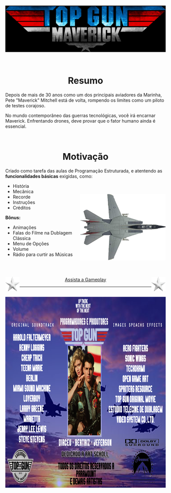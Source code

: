 ![título](https://github.com/DirceuSilvestre/Top-Gun-Maverick/blob/e399ec98b697361fc2c2a0a25dcfa80fb3388ad6/png/titulo.png)

<br />

<h1 align="center"  size="40px">
Resumo 
</h1>

Depois de mais de 30 anos como um dos principais aviadores da Marinha, Pete "Maverick" Mitchell está de volta, rompendo os limites como um piloto de testes corajoso.


No mundo contemporâneo das guerras tecnológicas, você irá encarnar Maverick. Enfrentando drones, deve provar que o fator humano ainda é essencial.

<br />

<h1 align="center"  size="40px">
Motivação
</h1>

Criado como tarefa das aulas de Programação Estruturada, e atentendo as **funcionalidades básicas** exigidas, como:
- História
- Mecânica
- Recorde          <img align="right" src="https://github.com/DirceuSilvestre/Top-Gun-Maverick/blob/e399ec98b697361fc2c2a0a25dcfa80fb3388ad6/png/aviao.png" />
- Instruções
- Créditos

 **Bônus:** 
 
  - Animações
  - Falas do Filme na Dublagem Clássica
  - Menu de Opções
  - Volume
  - Rádio para curtir as Músicas

<br />
<br />

<img align="left" width="45" height="45" src="https://github.com/DirceuSilvestre/Top-Gun-Maverick/blob/e399ec98b697361fc2c2a0a25dcfa80fb3388ad6/png/estrela.png" /> <img align="right" width="45" height="45" src="https://github.com/DirceuSilvestre/Top-Gun-Maverick/blob/e399ec98b697361fc2c2a0a25dcfa80fb3388ad6/png/estrela.png" /> <p align="center"> <a href="https://youtu.be/39k1H7E0fKs">Assista a Gameplay</a> </p>   
  
  -------------------------------------------------
  
  <br />
  
<img align="center" width="1024" height="600" src="https://github.com/DirceuSilvestre/Top-Gun-Maverick/blob/e399ec98b697361fc2c2a0a25dcfa80fb3388ad6/png/creditos.png" />
